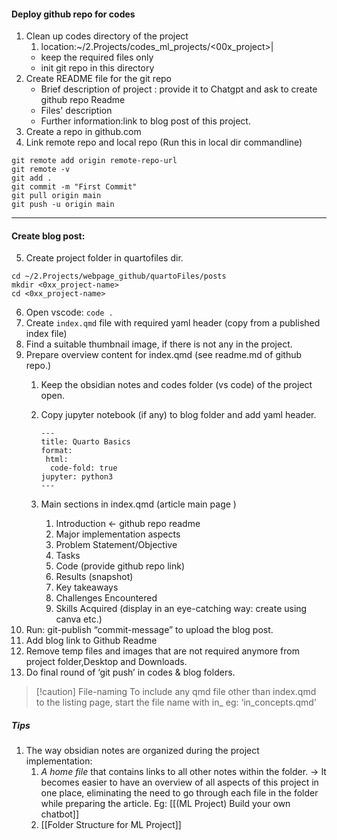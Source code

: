 ####  Deploy github repo for codes
1. Clean up codes directory of the project
	1. location:~/2.Projects/codes_ml_projects/<00x_project>|
	- keep the required files only
	- init git repo in this directory
2. Create README file for the git repo
	- Brief description of project : provide it to Chatgpt and ask to create github repo Readme
	- Files' description
	- Further information:link to blog post of this project.
3. Create a repo in github.com 
4. Link remote repo and local repo (Run this in local dir commandline)
```
git remote add origin remote-repo-url
git remote -v 
git add .
git commit -m "First Commit"
git pull origin main
git push -u origin main
```
---
#### Create blog post:
5. Create project folder in quartofiles dir.
``` 
cd ~/2.Projects/webpage_github/quartoFiles/posts
mkdir <0xx_project-name>
cd <0xx_project-name>
```
6. Open vscode: `code .`
7. Create `index.qmd` file with required yaml header (copy from a published index file)
8. Find a suitable thumbnail image, if there is not any in the project.
9. Prepare overview content for index.qmd (see readme.md of github repo.)
	1. Keep the obsidian notes and codes folder (vs code) of the project open.
	2. Copy jupyter notebook (if any) to blog folder and add yaml header.

		```
		---
		title: Quarto Basics
		format:
		 html:
		  code-fold: true
		jupyter: python3
		---	
		```
	3. Main sections in index.qmd (article main page )
		1. Introduction ← github repo readme
		2. Major implementation aspects
		3. Problem Statement/Objective
		4. Tasks
		5. Code (provide github repo link)
		6. Results (snapshot)
		7. Key takeaways
		8. Challenges Encountered
		9. Skills Acquired (display in an eye-catching way: create using canva etc.)
1. Run: git-publish “commit-message” to upload the blog post.
2. Add blog link to Github Readme
3. Remove temp files and images that are not required anymore from project folder,Desktop and Downloads.
4. Do final round of ‘git push’ in codes & blog folders.

> [!caution] File-naming 
> To include any qmd file other than index.qmd to the listing page, start the file name with in_ eg: ‘in_concepts.qmd’

##### Tips
1. The way obsidian notes are organized during the project implementation: 
	1. *A home file* that contains links to all other notes within the folder. → It becomes easier to have an overview of all aspects of this project in one place, eliminating the need to go through each file in the folder while preparing the article.  Eg: [[(ML Project) Build your own chatbot]]
	2. [[Folder Structure for ML Project]]

